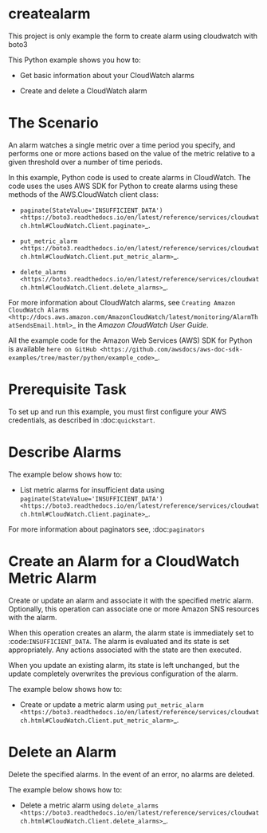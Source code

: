 # createalarm
This project is only example the form to create alarm using cloudwatch with boto3

This Python example shows you how to:

* Get basic information about your CloudWatch alarms

* Create and delete a CloudWatch alarm

The Scenario
============

An alarm watches a single metric over a time period you specify, and performs one or more actions 
based on the value of the metric relative to a given threshold over a number of time periods.

In this example, Python code is used to create alarms in CloudWatch. The code 
uses the uses AWS SDK for Python to create alarms using these methods of the AWS.CloudWatch client class:

* `paginate(StateValue='INSUFFICIENT_DATA') <https://boto3.readthedocs.io/en/latest/reference/services/cloudwatch.html#CloudWatch.Client.paginate>`_.

* `put_metric_alarm <https://boto3.readthedocs.io/en/latest/reference/services/cloudwatch.html#CloudWatch.Client.put_metric_alarm>`_.

* `delete_alarms <https://boto3.readthedocs.io/en/latest/reference/services/cloudwatch.html#CloudWatch.Client.delete_alarms>`_.

For more information about CloudWatch alarms, see `Creating Amazon CloudWatch Alarms <http://docs.aws.amazon.com/AmazonCloudWatch/latest/monitoring/AlarmThatSendsEmail.html>`_ 
in the *Amazon CloudWatch User Guide*.

All the example code for the Amazon Web Services (AWS) SDK for Python is available `here on GitHub <https://github.com/awsdocs/aws-doc-sdk-examples/tree/master/python/example_code>`_.

Prerequisite Task
=================

To set up and run this example, you must first configure your AWS credentials, as described in :doc:`quickstart`.

Describe Alarms
===============

The example below shows how to:
 
* List metric alarms for insufficient data using 
  `paginate(StateValue='INSUFFICIENT_DATA') <https://boto3.readthedocs.io/en/latest/reference/services/cloudwatch.html#CloudWatch.Client.paginate>`_.
 
For more information about paginators see, :doc:`paginators`

Create an Alarm for a CloudWatch Metric Alarm
=============================================

Create or update an alarm and associate it with the specified metric alarm. Optionally, this operation 
can associate one or more Amazon SNS resources with the alarm.

When this operation creates an alarm, the alarm state is immediately set to :code:`INSUFFICIENT_DATA`. 
The alarm is evaluated and its state is set appropriately. Any actions associated with the state are 
then executed.

When you update an existing alarm, its state is left unchanged, but the update completely overwrites 
the previous configuration of the alarm.

The example below shows how to:
 
* Create or update a metric alarm using 
  `put_metric_alarm <https://boto3.readthedocs.io/en/latest/reference/services/cloudwatch.html#CloudWatch.Client.put_metric_alarm>`_.

   
Delete an Alarm
===============

Delete the specified alarms. In the event of an error, no alarms are deleted.

The example below shows how to:
 
* Delete a metric alarm using 
  `delete_alarms <https://boto3.readthedocs.io/en/latest/reference/services/cloudwatch.html#CloudWatch.Client.delete_alarms>`_.
  
